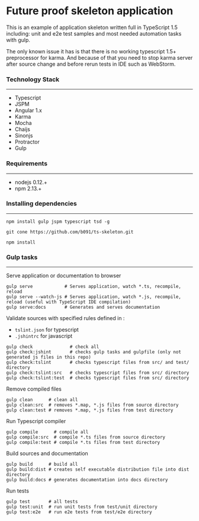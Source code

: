 # Future proof skeleton application 

This is an example of application skeleton written full in TypeScript 1.5 including: 
unit and e2e test samples and most needed automation tasks with gulp.

The only known issue it has is that there is no working typescript 1.5+ preprocessor for karma. And because of that you need to stop karma server after source change and before rerun tests in IDE such as WebStorm. 

### Technology Stack
-------
* Typescript 
* JSPM 
* Angular 1.x
* Karma 
* Mocha 
* Chaijs 
* Sinonjs
* Protractor
* Gulp 

### Requirements
-------
* nodejs 0.12.+
* npm 2.13.+

### Installing dependencies
-------
```
npm install gulp jspm typescript tsd -g
```

```
git cone https://github.com/b091/ts-skeleton.git
```

```
npm install
```

### Gulp tasks
-------
Serve application or documentation to browser

```
gulp serve            # Serves application, watch *.ts, recompile, reload
gulp serve --watch-js # Serves application, watch *.js, recompile, reload (useful with TypeScript IDE compilation)
gulp serve:docs       # Generates and serves documentation
```

Validate sources with specified rules defined in : 
* `tslint.json` for typescript
* `.jshintrc` for javascript


```
gulp check              # check all
gulp check:jshint       # checks gulp tasks and gulpfile (only not generated js files in this repo)
gulp check:tslint       # checks typescript files from src/ and test/ directory
gulp check:tslint:src   # checks typescript files from src/ directory
gulp check:tslint:test  # checks typescript files from src/ directory
```

Remove compiled files

```
gulp clean      # clean all
gulp clean:src  # removes *.map, *.js files from source directory 
gulp clean:test # removes *.map, *.js files from test directory
```

Run Typescript compiler

```
gulp compile      # compile all
gulp compile:src  # compile *.ts files from source directory
gulp compile:test # compile *.ts files from test directory
```

Build sources and documentation

```
gulp build      # build all
gulp build:dist # creates self executable distribution file into dist directory
gulp build:docs # generates documentation into docs directory
```

Run tests

```
gulp test       # all tests
gulp test:unit  # run unit tests from test/unit directory
gulp test:e2e   # run e2e tests from test/e2e directory
```
